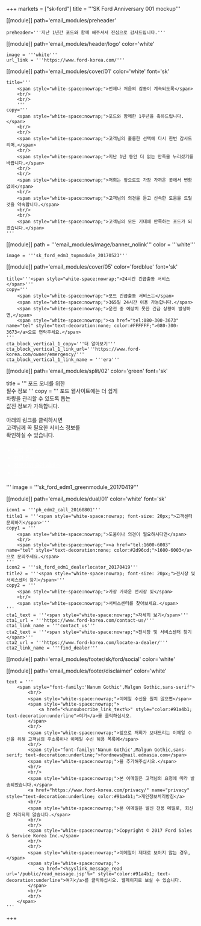 +++
markets = ["sk-ford"]
title = '''SK Ford Anniversary 001 mockup'''

[[module]]
path='email_modules/preheader'

	preheader='''지난 1년간 포드와 함께 해주셔서 진심으로 감사드립니다.'''

[[module]]
path='email_modules/header/logo'
color='white'

	image = '''white'''
	url_link = '''https://www.ford-korea.com/'''


[[module]]
path='email_modules/cover/01'
color='white'
font='sk'

	title='''
		<span style="white-space:nowrap;">언제나 처음의 감동이 계속되도록</span>
		<br/>
		<br/>
		'''
	copy='''
		<span style="white-space:nowrap;">포드와 함께한 1주년을 축하드립니다.</span>
		<br/>
		<br/>
		<span style="white-space:nowrap;">고객님의 훌륭한 선택에 다시 한번 감사드리며,</span>
		<br/>
		<span style="white-space:nowrap;">지난 1년 동안 더 없는 만족을 누리셨기를 바랍니다.</span>
		<br/>
		<br/>
		<span style="white-space:nowrap;">저희는 앞으로도 가장 가까운 곳에서 변함없이</span>
		<br/>
		<span style="white-space:nowrap;">고객님의 의견을 듣고 신속한 도움을 드릴 것을 약속합니다.</span>
		<br/>
		<br/>
		<span style="white-space:nowrap;">고객님의 모든 기대에 만족하는 포드가 되겠습니다.</span>
	'''

[[module]]
path = '''email_modules/image/banner_nolink'''
color = '''white'''

	image = '''sk_ford_edm3_topmodule_20170523'''

[[module]]
path='email_modules/cover/05'
color='fordblue'
font='sk'

	title='''<span style="white-space:nowrap;">24시간 긴급출동 서비스</span>'''
	copy='''
		<span style="white-space:nowrap;">포드 긴급출동 서비스는</span> 
		<span style="white-space:nowrap;">365일 24시간 이용 가능합니다.</span>
		<span style="white-space:nowrap;">운전 중 예상치 못한 긴급 상황이 발생하면,</span>
		<span style="white-space:nowrap;"><a href="tel:080-300-3673" name="tel" style="text-decoration:none; color:#FFFFFF;">080-300-3673</a>으로 연락주세요.</span>
	'''
	cta_block_vertical_1_copy='''더 알아보기'''
	cta_block_vertical_1_link_url='''https://www.ford-korea.com/owner/emergency/'''
	cta_block_vertical_1_link_name = '''era'''

[[module]]
path='email_modules/split/02'
color='green'
font='sk'

title = '''
	<span style="white-space:nowrap;">포드 오너를 위한</span>
	<br/>
	<span style="white-space:nowrap;">필수 정보</span>
	'''
copy = '''
	<span style="white-space:nowrap;">포드 웹사이트에는 더 쉽게</span>
	<br/>
	<span style="white-space:nowrap;">차량을 관리할 수 있도록 돕는</span>
	<br/>
	<span style="white-space:nowrap;">값진 정보가 가득합니다.</span>
	<br/>
	<br/>
	<span style="white-space:nowrap;">아래의 링크를 클릭하시면</span><br/>
	<span style="white-space:nowrap;">고객님께 꼭 필요한 서비스 정보를</span><br/>
	<span style="white-space:nowrap;">확인하실 수 있습니다.</span><br/>
	<ul style="margin: 20px; padding: 0;text-decoration:underline; color:#FFFFFF">
		<li>
			<a href="https://www.ford-korea.com/owner/warranty/" name="warranty" style="text-decoration:underline; color:#FFFFFF;"><span style="white-space:nowrap;">보증 서비스</span></a>
		</li>
		<li>
        <a href="https://www.ford-korea.com/owner/maintenance/" name="vehicle_maintenance" style="text-decoration:underline; color:#FFFFFF;"><span style="white-space:nowrap;">차량 관리</span></a>
		</li>
		<li>
        <a href="https://www.ford-korea.com/owner/genuine-service/" name="genuine_service" style="text-decoration:underline; color:#FFFFFF;"><span style="white-space:nowrap;">전문가의 공인 서비스</span></a>
		</li>
		<li>
			<a href="https://www.ford-korea.com/owner/recall-guidance/" name="recall_guidance" style="text-decoration:underline; color:#FFFFFF;"><span style="white-space:nowrap;">리콜 안내</span></a>
		</li>
	</ul>
	'''
	image = '''sk_ford_edm1_greenmodule_20170419'''

[[module]]
path='email_modules/dual/01'
color='white'
font='sk'

	icon1 = '''ph_edm2_call_20160801'''
	title1 = '''<span style="white-space:nowrap; font-size: 20px;">고객센터 문의하기</span>'''
	copy1 = '''
		<span style="white-space:nowrap;">도움이나 의견이 필요하시다면</span>
        <br/>
		<span style="white-space:nowrap;"><a href="tel:1600-6003" name="tel" style="text-decoration:none; color:#2d96cd;">1600-6003</a>으로 문의주세요.</span>
	'''
	icon2 = '''sk_ford_edm1_dealerlocator_20170419'''
	title2 = '''<span style="white-space:nowrap; font-size: 20px;">전시장 및 서비스센터 찾기</span>'''
	copy2 = '''
		<span style="white-space:nowrap;">가장 가까운 전시장 및</span>
		<br/>
		<span style="white-space:nowrap;">서비스센터를 찾아보세요.</span>
	'''
	cta1_text = '''<span style="white-space:nowrap;">자세히 보기</span>'''
	cta1_url = '''https://www.ford-korea.com/contact-us/'''
	cta1_link_name = '''contact_us'''
	cta2_text = '''<span style="white-space:nowrap;">전시장 및 서비스센터 찾기</span>'''
	cta2_url = '''https://www.ford-korea.com/locate-a-dealer/'''
	cta2_link_name = '''find_dealer'''

[[module]]
path='email_modules/footer/sk/ford/social'
color='white'

[[module]]
path='email_modules/footer/disclaimer'
color='white'

	text = '''
		<span style="font-family:'Nanum Gothic',Malgun Gothic,sans-serif">
			<br/>
			<span style="white-space:nowrap;">이메일 수신을 원치 않으면</span>
			<span style="white-space:nowrap;">
				<a href="<%unsubscribe_link_text%>" style="color:#91a4b1; text-decoration:underline">여기</a>를 클릭하십시오.
			</span>
			<br/>
			<span style="white-space:nowrap;">앞으로 저희가 보내드리는 이메일 수신을 위해 고객님의 주소록이나 이메일 수신 허용 목록에</span>
			<br/>
			<span style="font-family:'Nanum Gothic',Malgun Gothic,sans-serif; text-decoration:underline;">fordnews@mail.edmasia.com</span>
			<span style="white-space:nowrap;">을 추가해주십시오.</span>
			<br/>
			<br/>
			<span style="white-space:nowrap;">본 이메일은 고객님의 요청에 따라 발송되었습니다.</span>
			<a href="https://www.ford-korea.com/privacy/" name="privacy" style="text-decoration:underline; color:#91a4b1;">개인정보처리방침</a>
			<br/>
			<span style="white-space:nowrap;">본 이메일은 발신 전용 메일로, 회신은 처리되지 않습니다.</span>
			<br/>
			<br/>
			<span style="white-space:nowrap;">Copyright © 2017 Ford Sales & Service Korea Inc.</span>
			<br/>
			<br/>
			<span style="white-space:nowrap;">이메일이 제대로 보이지 않는 경우,</span> 
			<span style="white-space:nowrap;">
				<a href="<%syslink_message_read url='/public/read_message.jsp'%>" style="color:#91a4b1; text-decoration:underline">여기</a>를 클릭하십시오. 웹페이지로 보실 수 있습니다.
			</span>
			<br/>
			<br/>
		</span>
	'''

+++
